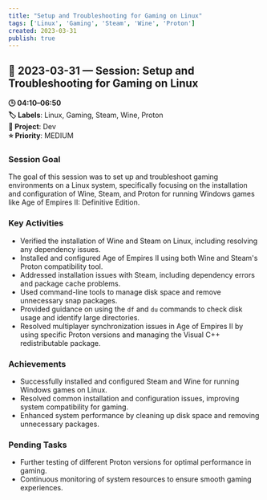 ```yaml
---
title: "Setup and Troubleshooting for Gaming on Linux"
tags: ['Linux', 'Gaming', 'Steam', 'Wine', 'Proton']
created: 2023-03-31
publish: true
---
```


## 📅 2023-03-31 — Session: Setup and Troubleshooting for Gaming on Linux

**🕒 04:10–06:50**  
**🏷️ Labels**: Linux, Gaming, Steam, Wine, Proton  
**📂 Project**: Dev  
**⭐ Priority**: MEDIUM  


### Session Goal
The goal of this session was to set up and troubleshoot gaming environments on a Linux system, specifically focusing on the installation and configuration of Wine, Steam, and Proton for running Windows games like Age of Empires II: Definitive Edition.

### Key Activities
- Verified the installation of Wine and Steam on Linux, including resolving any dependency issues.
- Installed and configured Age of Empires II using both Wine and Steam's Proton compatibility tool.
- Addressed installation issues with Steam, including dependency errors and package cache problems.
- Used command-line tools to manage disk space and remove unnecessary snap packages.
- Provided guidance on using the `df` and `du` commands to check disk usage and identify large directories.
- Resolved multiplayer synchronization issues in Age of Empires II by using specific Proton versions and managing the Visual C++ redistributable package.

### Achievements
- Successfully installed and configured Steam and Wine for running Windows games on Linux.
- Resolved common installation and configuration issues, improving system compatibility for gaming.
- Enhanced system performance by cleaning up disk space and removing unnecessary packages.

### Pending Tasks
- Further testing of different Proton versions for optimal performance in gaming.
- Continuous monitoring of system resources to ensure smooth gaming experiences.
